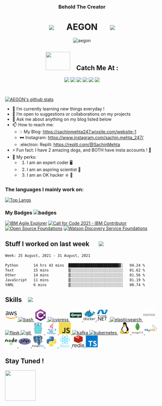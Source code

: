 <h3 align="center">Behold The Creator</h3>
<h1 align = "center"><img src = "http://msurguy.github.io/gifloopcoder.com/example1.gif" width = 70> &emsp; AEGON &emsp; <img src = "https://c.tenor.com/s4yHddWuaDIAAAAj/glasses-shades-on.gif" width = 60> </h1>
<p align="center"> <img src="https://komarev.com/ghpvc/?username=pemtajo" alt="aegon" /> </p> 

<h2 align="center"><img src="https://i.pinimg.com/originals/40/ef/a6/40efa606063d41c754b0a4a6c5de8df8.gif" height=60 width=80> &ensp; Catch Me At : </h2> 
<p align="center"><a href="https://open.spotify.com"><img src = "https://img.shields.io/badge/Spotify-1ED760?&style=for-the-badge&logo=spotify&logoColor=white"></a> <a href="https://www.youtube.com/channel/UC0YBmTdsB5Bxe10ux0XJJhQ"><img src = "https://img.shields.io/badge/YouTube-FF0000?style=for-the-badge&logo=youtube&logoColor=white"></a> <a href="https://www.instagram.com/sachin.mehta_247/"><img src = "https://img.shields.io/badge/Instagram-E4405F?style=for-the-badge&logo=instagram&logoColor=white"></a> <a href="https://github.com/AEGON247"><img src = "https://img.shields.io/badge/GitHub-100000?style=for-the-badge&logo=github&logoColor=white"></a> <a href="https://slack.com/intl/en-in/"><img src = "https://img.shields.io/badge/Slack-4A154B?style=for-the-badge&logo=slack&logoColor=white"></a> <a href="https://discord.com/"><img src = "https://img.shields.io/badge/Discord-7289DA?style=for-the-badge&logo=discord&logoColor=white"></a></p><br>

[![AEGON's github stats](https://github-readme-stats.vercel.app/api?username=AEGON247&count_private=true&show_icons=true&theme=radical&hide_rank=false)](https://github.com/AEGON247/github-readme-stats)

- 🌱 I’m currently learning new things everyday !
- 👯 I’m open to suggestions or collaborations on my projects 
- 💬 Ask me about anything on my blog listed below
- 📫 How to reach me: 
    - 💡 My Blog: https://sachinmehta247.wixsite.com/website-1
    - 🕶️ Instagram: https://www.instagram.com/sachin.mehta_247/
    - :electron: Replit: https://replit.com/@SachinMehta 
- ⚡ Fun fact: I have 2 amazing dogs, and BOTH have insta accounts ! 🤣
- 🧠 My perks: 
    - 1) I am an expert coder 🖥️
    - 2) I am an aspiring scientist 🔬 
    - 3) I am an OK hacker ☣️ 🤫

### The languages I mainly work on: 
[![Top Langs](https://github-readme-stats.vercel.app/api/top-langs/?username=AEGON247&layout=compact)](https://github.com/anuraghazra/github-readme-stats)

### My Badges   <img src = "https://cdn.dribbble.com/users/20079/screenshots/3209122/award.gif" height = 40 width = 60 alt = "badges">
<!--START_SECTION:badges-->

[![IBM Agile Explorer](https://images.credly.com/size/110x110/images/a972f054-be07-4845-85c7-95c8d11852f5/IBM-Agile-Explorer.png)](http://www.credly.com/badges/900a2dc6-5f67-4cde-960d-e40c49d5ea16 "IBM Agile Explorer")
[![Call for Code 2021 - IBM Contributor](https://images.credly.com/size/110x110/images/9ed3a9b0-4b18-47d0-849a-9992acab022a/Call-for-code-2021.png)](http://www.credly.com/badges/b65fd1d2-35e6-44d3-95db-eb4f780ace59 "Call for Code 2021 - IBM Contributor")
[![Open Source Foundations](https://images.credly.com/size/110x110/images/3f393dd4-e8e0-4fef-a424-c9f1d1f3ba97/Open_Source_Foundations.png)](http://www.credly.com/badges/9ce6f29d-3653-438e-b4f1-cdfb304e1f8a "Open Source Foundations")
[![Watson Discovery Service Foundations](https://images.credly.com/size/110x110/images/edeaee50-64ff-42f0-a872-f4e2119ed463/Watson_Discovery_Service_-_Foundations.png)](http://www.credly.com/badges/06796b84-6cb6-40ea-9853-b4b8843e65da "Watson Discovery Service Foundations")
<!--END_SECTION:badges-->

<h2> Stuff I worked on last week &emsp; <img src = "https://media1.giphy.com/media/JZ40cnfnN11KycrvMF/giphy.gif?cid=ecf05e47a0n3gi1bfqntqmob8g9aid1oyj2wr3ds3mg700bl&rid=giphy.gif" width = 80> </h2>


<!--START_SECTION:waka-->
```text
Week: 25 August, 2021 - 31 August, 2021

Python       14 hrs 43 mins  ███████████████████████▓░   94.24 % 
Text         15 mins         ▒░░░░░░░░░░░░░░░░░░░░░░░░   01.62 % 
Other        14 mins         ▒░░░░░░░░░░░░░░░░░░░░░░░░   01.56 % 
JavaScript   11 mins         ▒░░░░░░░░░░░░░░░░░░░░░░░░   01.19 % 
YAML         6 mins          ▒░░░░░░░░░░░░░░░░░░░░░░░░   00.74 % 
```
<!--END_SECTION:waka-->

<h2> Skills &ensp; <img src = "https://media2.giphy.com/media/QssGEmpkyEOhBCb7e1/giphy.gif?cid=ecf05e47a0n3gi1bfqntqmob8g9aid1oyj2wr3ds3mg700bl&rid=giphy.gif" width = 32> </h2>

<p align="left"> <a href="https://aws.amazon.com" target="_blank"> <img src="https://raw.githubusercontent.com/devicons/devicon/master/icons/amazonwebservices/amazonwebservices-original-wordmark.svg" alt="aws" width="40" height="40"/> </a> <a href="https://www.gnu.org/software/bash/" target="_blank"> <img src="https://www.vectorlogo.zone/logos/gnu_bash/gnu_bash-icon.svg" alt="bash" width="40" height="40"/> </a> <a href="https://www.w3schools.com/cs/" target="_blank"> <img src="https://raw.githubusercontent.com/devicons/devicon/master/icons/csharp/csharp-original.svg" alt="csharp" width="40" height="40"/> </a> <a href="https://www.cypress.io" target="_blank"> <img src="https://raw.githubusercontent.com/simple-icons/simple-icons/6e46ec1fc23b60c8fd0d2f2ff46db82e16dbd75f/icons/cypress.svg" alt="cypress" width="40" height="40"/> </a> <a href="https://www.djangoproject.com/" target="_blank"> <img src="https://raw.githubusercontent.com/devicons/devicon/master/icons/django/django-original.svg" alt="django" width="40" height="40"/> </a> <a href="https://www.docker.com/" target="_blank"> <img src="https://raw.githubusercontent.com/devicons/devicon/master/icons/docker/docker-original-wordmark.svg" alt="docker" width="40" height="40"/> </a> <a href="https://dotnet.microsoft.com/" target="_blank"> <img src="https://raw.githubusercontent.com/devicons/devicon/master/icons/dot-net/dot-net-original-wordmark.svg" alt="dotnet" width="40" height="40"/> </a> <a href="https://www.elastic.co" target="_blank"> <img src="https://www.vectorlogo.zone/logos/elastic/elastic-icon.svg" alt="elasticsearch" width="40" height="40"/> </a> <a href="https://expressjs.com" target="_blank"> <img src="https://raw.githubusercontent.com/devicons/devicon/master/icons/express/express-original-wordmark.svg" alt="express" width="40" height="40"/> </a> <a href="https://flask.palletsprojects.com/" target="_blank"> <img src="https://www.vectorlogo.zone/logos/pocoo_flask/pocoo_flask-icon.svg" alt="flask" width="40" height="40"/> </a> <a href="https://git-scm.com/" target="_blank"> <img src="https://www.vectorlogo.zone/logos/git-scm/git-scm-icon.svg" alt="git" width="40" height="40"/> </a> <a href="https://golang.org" target="_blank"> <img src="https://raw.githubusercontent.com/devicons/devicon/master/icons/go/go-original.svg" alt="go" width="40" height="40"/> </a> <a href="https://www.java.com" target="_blank"> <img src="https://raw.githubusercontent.com/devicons/devicon/master/icons/java/java-original.svg" alt="java" width="40" height="40"/> </a> <a href="https://developer.mozilla.org/en-US/docs/Web/JavaScript" target="_blank"> <img src="https://raw.githubusercontent.com/devicons/devicon/master/icons/javascript/javascript-original.svg" alt="javascript" width="40" height="40"/> </a> <a href="https://kafka.apache.org/" target="_blank"> <img src="https://www.vectorlogo.zone/logos/apache_kafka/apache_kafka-icon.svg" alt="kafka" width="40" height="40"/> </a> <a href="https://kubernetes.io" target="_blank"> <img src="https://www.vectorlogo.zone/logos/kubernetes/kubernetes-icon.svg" alt="kubernetes" width="40" height="40"/> </a> <a href="https://www.linux.org/" target="_blank"> <img src="https://raw.githubusercontent.com/devicons/devicon/master/icons/linux/linux-original.svg" alt="linux" width="40" height="40"/> </a> <a href="https://www.mongodb.com/" target="_blank"> <img src="https://raw.githubusercontent.com/devicons/devicon/master/icons/mongodb/mongodb-original-wordmark.svg" alt="mongodb" width="40" height="40"/> </a> <a href="https://www.mysql.com/" target="_blank"> <img src="https://raw.githubusercontent.com/devicons/devicon/master/icons/mysql/mysql-original-wordmark.svg" alt="mysql" width="40" height="40"/> </a> <a href="https://nodejs.org" target="_blank"> <img src="https://raw.githubusercontent.com/devicons/devicon/master/icons/nodejs/nodejs-original-wordmark.svg" alt="nodejs" width="40" height="40"/> </a> <a href="https://www.php.net" target="_blank"> <img src="https://raw.githubusercontent.com/devicons/devicon/master/icons/php/php-original.svg" alt="php" width="40" height="40"/> </a> <a href="https://www.postgresql.org" target="_blank"> <img src="https://raw.githubusercontent.com/devicons/devicon/master/icons/postgresql/postgresql-original-wordmark.svg" alt="postgresql" width="40" height="40"/> </a>  <a href="https://www.python.org" target="_blank"> <img src="https://raw.githubusercontent.com/devicons/devicon/master/icons/python/python-original.svg" alt="python" width="40" height="40"/> </a> <a href="https://reactjs.org/" target="_blank"> <img src="https://raw.githubusercontent.com/devicons/devicon/master/icons/react/react-original-wordmark.svg" alt="react" width="40" height="40"/> </a> <a href="https://redis.io" target="_blank"> <img src="https://raw.githubusercontent.com/devicons/devicon/master/icons/redis/redis-original-wordmark.svg" alt="redis" width="40" height="40"/> </a>  <a href="https://www.typescriptlang.org/" target="_blank"> <img src="https://raw.githubusercontent.com/devicons/devicon/master/icons/typescript/typescript-original.svg" alt="typescript" width="40" height="40"/> </a> </p>


## Stay Tuned !
<a href = "https://sachinmehta247.wixsite.com/website-1"><img src = "https://s-media-cache-ak0.pinimg.com/originals/1b/22/7c/1b227c3f68273bba422016a0d9c42914.gif" width = 100, height = 100></a>



